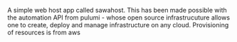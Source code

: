 A simple web host app called sawahost.
This has been made possible with the automation API from pulumi - whose open source infrastrucuture allows one to create, deploy and manage infrastructure on any cloud. 
Provisioning of resources is from aws